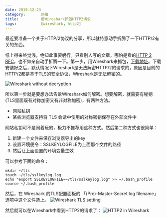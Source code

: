 ```yaml
---
date: 2019-12-23
category:       网络
title:          用Wireshark抓包HTTP2请求
tags:           [wireshark, http2]
---
```


最近要准备一个关于HTTP/2协议的分享，所以就特意动手折腾了一下HTTP/2有关的东西。

纸上得来终觉浅，绝知此事要躬行。只看别人写的文章，哪怕是看的[HTTP 2 RFC](https://httpwg.org/specs/rfc7540.html)，也不如亲自动手折腾一下。第一步，用Wireshark来抓包，[下载地址](https://www.wireshark.org/download.html)。下载安装好之后，默认情况下Wireshark是无法解密HTTP/2的请求的，原因是目前的HTTP/2都是基于TLS的安全协议，Wireshark是无法解密的。

<!--more-->

![Wireshark without decryption](/assets/images/wireshark-ssl.jpg)

所以第一步就是要想办法告诉Wireshark如何解密。想要解密，就需要有秘钥(TLS里面既有对称加密又有非对称加密)，有两种方法。

* 网站私钥
* 某些浏览器支持将 TLS 会话中使用的对称密钥保存在外部文件中

网站私钥可不是闹着玩的，极力不推荐用这种方式。然后第二种方式也很简单：

1. 新建一个文件来保存浏览器导出的key
2. 设置环境便令：SSLKEYLOGFILE为上面那个文件的路径
3. 然后让上面设置的环境变量生效

可以参考下面的命令：
```
mkdir ~/tls
touch ~/tls/sslkeylog.log
echo "export SSLKEYLOGFILE=~/tls/sslkeylog.log" >> ~/.bash_profile
source ~/.bash_profile
```
然后，在 Wireshark 的TLS配置面板的 「(Pre)-Master-Secret log filename」选项中这个文件选上。
![Wireshark TLS setting](/assets/images/wireshark-tls-setting.png)

然后就可以在Wireshark中看到HTTP2的请求了：
![HTTP2 in Wireshark](/assets/images/wireshark-http2.png)
